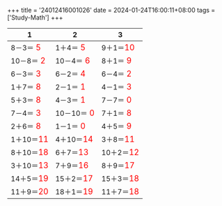 +++ 
title = '24012416001026' 
date = 2024-01-24T16:00:11+08:00 
tags = ['Study-Math'] 
+++ 

1 | 2 | 3 
-- | -- | -- 
8－3＝<font color=red size=4> 5</font> | 1＋4＝<font color=red size=4> 5</font> | 9＋1＝<font color=red size=4>10</font> 
10－8＝<font color=red size=4> 2</font> | 10－4＝<font color=red size=4> 6</font> | 8＋1＝<font color=red size=4> 9</font> 
6－3＝<font color=red size=4> 3</font> | 6－2＝<font color=red size=4> 4</font> | 6－4＝<font color=red size=4> 2</font> 
1＋7＝<font color=red size=4> 8</font> | 2－1＝<font color=red size=4> 1</font> | 4－1＝<font color=red size=4> 3</font> 
5＋3＝<font color=red size=4> 8</font> | 4－3＝<font color=red size=4> 1</font> | 7－7＝<font color=red size=4> 0</font> 
7－4＝<font color=red size=4> 3</font> | 10－10＝<font color=red size=4> 0</font> | 7＋1＝<font color=red size=4> 8</font> 
2＋6＝<font color=red size=4> 8</font> | 1－1＝<font color=red size=4> 0</font> | 4＋5＝<font color=red size=4> 9</font> 
1＋10＝<font color=red size=4>11</font> | 4＋10＝<font color=red size=4>14</font> | 3＋8＝<font color=red size=4>11</font> 
8＋10＝<font color=red size=4>18</font> | 6＋7＝<font color=red size=4>13</font> | 10＋2＝<font color=red size=4>12</font> 
3＋10＝<font color=red size=4>13</font> | 7＋9＝<font color=red size=4>16</font> | 8＋9＝<font color=red size=4>17</font> 
14＋5＝<font color=red size=4>19</font> | 15＋2＝<font color=red size=4>17</font> | 15＋3＝<font color=red size=4>18</font> 
11＋9＝<font color=red size=4>20</font> | 18＋1＝<font color=red size=4>19</font> | 11＋7＝<font color=red size=4>18</font> 

